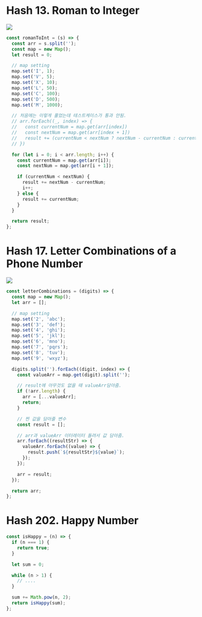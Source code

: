 # Hash 13. Roman to Integer

![](https://velog.velcdn.com/images/nsunny0908/post/0c1028da-6657-4557-b416-e6803d05deec/image.png)

```js
const romanToInt = (s) => {
  const arr = s.split('');
  const map = new Map();
  let result = 0;

  // map setting
  map.set('I', 1);
  map.set('V', 5);
  map.set('X', 10);
  map.set('L', 50);
  map.set('C', 100);
  map.set('D', 500);
  map.set('M', 1000);

  // 처음에는 이렇게 풀었는데 테스트케이스가 통과 안됨.
  // arr.forEach((_, index) => {
  //   const currentNum = map.get(arr[index])
  //   const nextNum = map.get(arr[index + 1])
  //   result += (currentNum < nextNum ? nextNum - currentNum : currentNum)
  // })

  for (let i = 0; i < arr.length; i++) {
    const currentNum = map.get(arr[i]);
    const nextNum = map.get(arr[i + 1]);

    if (currentNum < nextNum) {
      result += nextNum - currentNum;
      i++;
    } else {
      result += currentNum;
    }
  }

  return result;
};
```

# Hash 17. Letter Combinations of a Phone Number

![](https://velog.velcdn.com/images/nsunny0908/post/231459e2-eb59-4628-9fb7-8bb9f1385227/image.png)

```js
const letterCombinations = (digits) => {
  const map = new Map();
  let arr = [];

  // map setting
  map.set('2', 'abc');
  map.set('3', 'def');
  map.set('4', 'ghi');
  map.set('5', 'jkl');
  map.set('6', 'mno');
  map.set('7', 'pqrs');
  map.set('8', 'tuv');
  map.set('9', 'wxyz');

  digits.split('').forEach((digit, index) => {
    const valueArr = map.get(digit).split('');

    // result에 아무것도 없을 때 valueArr담아줌.
    if (!arr.length) {
      arr = [...valueArr];
      return;
    }

    // 찐 값을 담아줄 변수
    const result = [];

    // arr과 valueArr 이터레이터 돌려서 값 담아줌.
    arr.forEach((resultStr) => {
      valueArr.forEach((value) => {
        result.push(`${resultStr}${value}`);
      });
    });

    arr = result;
  });

  return arr;
};
```

# Hash 202. Happy Number

```js
const isHappy = (n) => {
  if (n === 1) {
    return true;
  }

  let sum = 0;

  while (n > 1) {
    // ....
  }

  sum += Math.pow(n, 2);
  return isHappy(sum);
};
```
